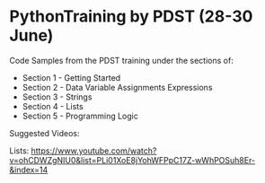 # PythonTraining by PDST (28-30 June)

Code Samples from the PDST training under the sections of:
- Section 1 - Getting Started
- Section 2 - Data Variable Assignments Expressions
- Section 3 - Strings
- Section 4 - Lists
- Section 5 - Programming Logic

Suggested Videos:

Lists:
https://www.youtube.com/watch?v=ohCDWZgNIU0&list=PLi01XoE8jYohWFPpC17Z-wWhPOSuh8Er-&index=14
